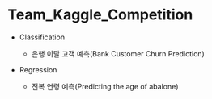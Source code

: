 # Team_Kaggle_Competition

- Classification
    - 은행 이탈 고객 예측(Bank Customer Churn Prediction)



- Regression
    - 전복 연령 예측(Predicting the age of abalone)

